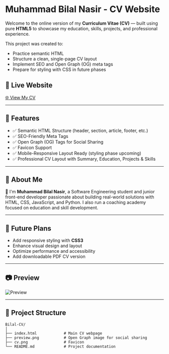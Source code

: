 # Muhammad Bilal Nasir - CV Website

Welcome to the online version of my **Curriculum Vitae (CV)** — built using pure **HTML5** to showcase my education, skills, projects, and professional experience.

This project was created to:
- Practice semantic HTML
- Structure a clean, single-page CV layout
- Implement SEO and Open Graph (OG) meta tags
- Prepare for styling with CSS in future phases

## 📄 Live Website
[🌐 View My CV](https://bilalnasir057558.github.io/Bilal-CV/)

---

## 📌 Features

- ✅ Semantic HTML Structure (header, section, article, footer, etc.)
- ✅ SEO-Friendly Meta Tags
- ✅ Open Graph (OG) Tags for Social Sharing
- ✅ Favicon Support
- ✅ Mobile-Responsive Layout Ready (styling phase upcoming)
- ✅ Professional CV Layout with Summary, Education, Projects & Skills

---

## 🧠 About Me

👋 I'm **Muhammad Bilal Nasir**, a Software Engineering student and junior front-end developer passionate about building real-world solutions with HTML, CSS, JavaScript, and Python. I also run a coaching academy focused on education and skill development.

---

## 🚀 Future Plans

- Add responsive styling with **CSS3**
- Enhance visual design and layout
- Optimize performance and accessibility
- Add downloadable PDF CV version

---

## 📷 Preview

![Preview](https://bilalnasir057558.github.io/Bilal-CV/preview.png)

---

## 📂 Project Structure

```plaintext
Bilal-CV/
│
├── index.html            # Main CV webpage
├── preview.png           # Open Graph image for social sharing
├── cv.png                # Favicon
└── README.md             # Project documentation

